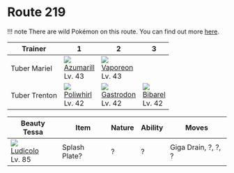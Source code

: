 # Route 219

!!! note
    There are wild Pokémon on this route. You can find out more [here](../../wild_pokemon/route_219/).


Trainer       | 1                                   | 2                                   | 3
---           | ---                                 | ---                                 | ---
Tuber Mariel  | ![][184]<br> [Azumarill]<br> Lv. 43 | ![][134]<br> [Vaporeon]<br> Lv. 43
Tuber Trenton | ![][061]<br> [Poliwhirl]<br> Lv. 42 | ![][423]<br> [Gastrodon]<br> Lv. 42 | ![][400]<br> [Bibarel]<br> Lv. 42

Beauty Tessa                       | Item          | Nature | Ability | Moves
---                                | ---           |    --- | ---     | ---
![][272]<br> [Ludicolo]<br> Lv. 85 | Splash Plate? |      ? |       ? | Giga Drain, ?, ?, ?

[Poliwhirl]: ../../pokemon_changes/061/
[Vaporeon]: ../../pokemon_changes/134/
[Azumarill]: ../../pokemon_changes/184/
[Ludicolo]: ../../pokemon_changes/272/
[Bibarel]: ../../pokemon_changes/400/
[Gastrodon]: ../../pokemon_changes/423/
[061]: ../img/pokemon/061.png
[134]: ../img/pokemon/134.png
[184]: ../img/pokemon/184.png
[272]: ../img/pokemon/272.png
[400]: ../img/pokemon/400.png
[423]: ../img/pokemon/423.png
